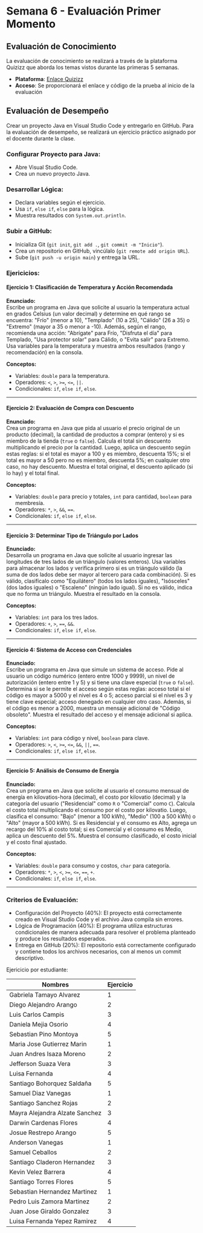 # Semana 6 - Evaluación Primer Momento

## Evaluación de Conocimiento
La evaluación de conocimiento se realizará a través de la plataforma Quizizz que aborda los temas vistos durante las primeras 5 semanas.

- **Plataforma**: [Enlace Quizizz](https://quizizz.com/join)
- **Acceso**: Se proporcionará el enlace y código de la prueba al inicio de la evaluación

## Evaluación de Desempeño

Crear un proyecto Java en Visual Studio Code y entregarlo en GitHub. Para la evaluación de desempeño, se realizará un ejercicio práctico asignado por el docente durante la clase.

### **Configurar Proyecto para Java**:
   - Abre Visual Studio Code.
   - Crea un nuevo proyecto Java.   

###  **Desarrollar Lógica:**
   - Declara variables según el ejercicio.
   - Usa `if`, `else if`, `else` para la lógica.
   - Muestra resultados con `System.out.println`.

###  **Subir a GitHub:**
   - Inicializa Git (`git init`, `git add .`, `git commit -m "Inicio"`).
   - Crea un repositorio en GitHub, vincúlalo (`git remote add origin URL`).
   - Sube (`git push -u origin main`) y entrega la URL.


### Ejericicios:

#### Ejercicio 1: Clasificación de Temperatura y Acción Recomendada
**Enunciado:**  
Escribe un programa en Java que solicite al usuario la temperatura actual en grados Celsius (un valor decimal) y determine en qué rango se encuentra: "Frío" (menor a 10), "Templado" (10 a 25), "Cálido" (26 a 35) o "Extremo" (mayor a 35 o menor a -10). Además, según el rango, recomienda una acción: "Abrígate" para Frío, "Disfruta el día" para Templado, "Usa protector solar" para Cálido, o "Evita salir" para Extremo. Usa variables para la temperatura y muestra ambos resultados (rango y recomendación) en la consola.

**Conceptos:**  
- Variables: `double` para la temperatura.  
- Operadores: `<`, `>`, `>=`, `<=`, `||`.  
- Condicionales: `if`, `else if`, `else`.

---

#### Ejercicio 2: Evaluación de Compra con Descuento
**Enunciado:**  
Crea un programa en Java que pida al usuario el precio original de un producto (decimal), la cantidad de productos a comprar (entero) y si es miembro de la tienda (`true` o `false`). Calcula el total sin descuento multiplicando el precio por la cantidad. Luego, aplica un descuento según estas reglas: si el total es mayor a 100 y es miembro, descuenta 15%; si el total es mayor a 50 pero no es miembro, descuenta 5%; en cualquier otro caso, no hay descuento. Muestra el total original, el descuento aplicado (si lo hay) y el total final.

**Conceptos:**  
- Variables: `double` para precio y totales, `int` para cantidad, `boolean` para membresía.  
- Operadores: `*`, `>`, `&&`, `==`.  
- Condicionales: `if`, `else if`, `else`.

---

#### Ejercicio 3: Determinar Tipo de Triángulo por Lados
**Enunciado:**  
Desarrolla un programa en Java que solicite al usuario ingresar las longitudes de tres lados de un triángulo (valores enteros). Usa variables para almacenar los lados y verifica primero si es un triángulo válido (la suma de dos lados debe ser mayor al tercero para cada combinación). Si es válido, clasifícalo como "Equilátero" (todos los lados iguales), "Isósceles" (dos lados iguales) o "Escaleno" (ningún lado igual). Si no es válido, indica que no forma un triángulo. Muestra el resultado en la consola.

**Conceptos:**  
- Variables: `int` para los tres lados.  
- Operadores: `+`, `>`, `==`, `&&`.  
- Condicionales: `if`, `else if`, `else`.

---

#### Ejercicio 4: Sistema de Acceso con Credenciales
**Enunciado:**  
Escribe un programa en Java que simule un sistema de acceso. Pide al usuario un código numérico (entero entre 1000 y 9999), un nivel de autorización (entero entre 1 y 5) y si tiene una clave especial (`true` o `false`). Determina si se le permite el acceso según estas reglas: acceso total si el código es mayor a 5000 y el nivel es 4 o 5; acceso parcial si el nivel es 3 y tiene clave especial; acceso denegado en cualquier otro caso. Además, si el código es menor a 2000, muestra un mensaje adicional de "Código obsoleto". Muestra el resultado del acceso y el mensaje adicional si aplica.

**Conceptos:**  
- Variables: `int` para código y nivel, `boolean` para clave.  
- Operadores: `>`, `<`, `>=`, `<=`, `&&`, `||`, `==`.  
- Condicionales: `if`, `else if`, `else`.

---

#### Ejercicio 5: Análisis de Consumo de Energía
**Enunciado:**  
Crea un programa en Java que solicite al usuario el consumo mensual de energía en kilovatios-hora (decimal), el costo por kilovatio (decimal) y la categoría del usuario ("Residencial" como `R` o "Comercial" como `C`). Calcula el costo total multiplicando el consumo por el costo por kilovatio. Luego, clasifica el consumo: "Bajo" (menor a 100 kWh), "Medio" (100 a 500 kWh) o "Alto" (mayor a 500 kWh). Si es Residencial y el consumo es Alto, agrega un recargo del 10% al costo total; si es Comercial y el consumo es Medio, aplica un descuento del 5%. Muestra el consumo clasificado, el costo inicial y el costo final ajustado.

**Conceptos:**  
- Variables: `double` para consumo y costos, `char` para categoría.  
- Operadores: `*`, `>`, `<`, `>=`, `<=`, `==`, `+`.  
- Condicionales: `if`, `else if`, `else`.

---

### Criterios de Evaluación:
- Configuración del Proyecto (40%): El proyecto está correctamente creado en Visual Studio Code y el archivo Java compila sin errores.
- Lógica de Programación (40%): El programa utiliza estructuras condicionales de manera adecuada para resolver el problema planteado y produce los resultados esperados.
- Entrega en GitHub (20%): El repositorio está correctamente configurado y contiene todos los archivos necesarios, con al menos un commit descriptivo.


Ejericicio por estudiante:

| Nombres                      | Ejercicio |
|------------------------------|-----------|
| Gabriela Tamayo Alvarez      | 1         |
| Diego Alejandro Arango       | 2         |
| Luis Carlos Campis           | 3         |
| Daniela Mejia Osorio         | 4         |
| Sebastian Pino Montoya       | 5         |
| Maria Jose Gutierrez Marin   | 1         |
| Juan Andres Isaza Moreno     | 2         |
| Jefferson Suaza Vera         | 3         |
| Luisa Fernanda               | 4         |
| Santiago Bohorquez Saldaña   | 5         |
| Samuel Diaz Vanegas          | 1         |
| Santiago Sanchez Rojas       | 2         |
| Mayra Alejandra Alzate Sanchez | 3       |
| Darwin Cardenas Flores       | 4         |
| Josue Restrepo Arango        | 5         |
| Anderson Vanegas             | 1         |
| Samuel Ceballos              | 2         |
| Santiago Claderon Hernandez  | 3         |
| Kevin Velez Barrera          | 4         |
| Santiago Torres Flores       | 5         |
| Sebastian Hernandez Martinez | 1         |
| Pedro Luis Zamora Martinez   | 2         |
| Juan Jose Giraldo Gonzalez   | 3         |
| Luisa Fernanda Yepez Ramirez | 4         |